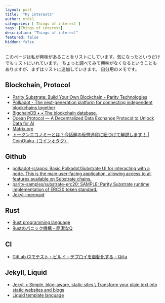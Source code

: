 ```yaml
---
layout: post
title:  "My interests"
author: mtdk1
categories: [ Things of interest ]
tags: [Things of interest]
description: "Things of interest"
featured: false
hidden: false
---
```


このページは私が興味があることをリストにしています。気になったというだけでもリストにいれています。
ちょっと調べてみて興味がなくなるということもありますが、まずはリストに追加していきます。
自分用のメモです。

## Blockchain, Protocol

- [Parity Substrate: Build Your Own Blockchain - Parity Technologies](https://www.parity.io/substrate/)
- [Polkadot - The next-generation platform for connecting independent blockchains together](https://polkadot.network/)
- [BigchainDB • • The blockchain database.](https://www.bigchaindb.com/)
- [Ocean Protocol — A Decentralized Data Exchange Protocol to Unlock Data for AI](https://oceanprotocol.com/)
- [Matrix.org](https://matrix.org/blog/home.html)
- [トークンエコノミーとは？今話題の仮想通貨に紐づけて解説します！ | CoinOtaku（コインオタク）](https://coinotaku.com/?p=1145)
  
## Github

- [polkadot-js/apps: Basic Polkadot/Substrate UI for interacting with a node. This is the main user-facing application, allowing access to all features available on Substrate chains.](https://github.com/polkadot-js/apps)
- [parity-samples/substrate-erc20: SAMPLE: Parity Substrate runtime implementation of ERC20 token standard.](https://github.com/parity-samples/substrate-erc20)
- [Jekyll-mermaid](https://github.com/jasonbellamy/jekyll-mermaid)

## Rust

- [Rust programming language](https://www.rust-lang.org/)
- [Rustのパニック機構 - 簡潔なQ](https://qnighy.hatenablog.com/entry/2018/02/18/223000)

## CI

- [GitLab CIでテスト・ビルド・デプロイを自動化する - Qiita](https://qiita.com/bremen/items/f47f383b9931a840a25c)

## Jekyll, Liquid

- [Jekyll • Simple, blog-aware, static sites \ Transform your plain text into static websites and blogs](https://jekyllrb.com/)
- [Liquid template language](https://shopify.github.io/liquid/)